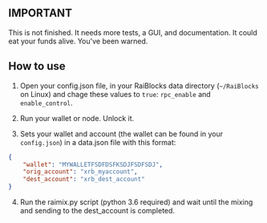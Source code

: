 ## IMPORTANT

This is not finished. It needs more tests, a GUI, and documentation. It could 
eat your funds alive. You've been warned.

## How to use

1. Open your config.json file, in your RaiBlocks data directory (`~/RaiBlocks`
   on Linux) and chage these values to `true`: `rpc_enable` and
   `enable_control`.

2. Run your wallet or node. Unlock it.

3. Sets your wallet and account (the wallet can be found in your `config.json`)
   in a data.json file with this format:

```json
{
    "wallet": "MYWALLETFSDFDSFKSDJFSDFSDJ",
    "orig_account": "xrb_myaccount",
    "dest_account": "xrb_dest_account"
}
```

4. Run the raimix.py script (python 3.6 required) and wait until the mixing and
   sending to the dest_account is completed.
